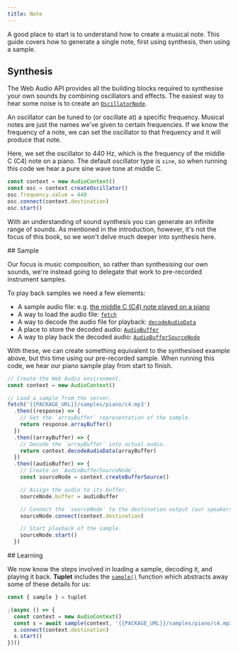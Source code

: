 ```yaml
---
title: Note
---
```


A good place to start is to understand how to create a musical note. This guide
covers how to generate a single note, first using synthesis, then using a
sample.

## Synthesis

The Web Audio API provides all the building blocks required to synthesise your
own sounds by combining oscillators and effects. The easiest way to hear some
noise is to create an
[`OscillatorNode`](https://developer.mozilla.org/en-US/docs/Web/API/OscillatorNode).

An oscillator can be tuned to (or oscillate at) a specific frequency. Musical
notes are just the names we've given to certain frequencies. If we know the
frequency of a note, we can set the oscillator to that frequency and it will
produce that note.

Here, we set the oscillator to 440 Hz, which is the frequency of the middle C
(C4) note on a piano. The default oscillator type is `sine`, so when running
this code we hear a pure sine wave tone at middle C.

```js
const context = new AudioContext()
const osc = context.createOscillator()
osc.frequency.value = 440
osc.connect(context.destination)
osc.start()
```

With an understanding of sound synthesis you can generate an infinite range of
sounds. As mentioned in the introduction, however, it's not the focus of this
book, so we won't delve much deeper into synthesis here.

## Sample

Our focus is music composition, so rather than synthesising our own sounds,
we're instead going to delegate that work to pre-recorded instrument samples.

To play back samples we need a few elements:

- A sample audio file: e.g.
  [the middle C (C4) note played on a piano](https://unpkg.com/@meleyal/tuplet/samples/piano/c4.mp3)
- A way to load the audio file:
  [`fetch`](https://developer.mozilla.org/en-US/docs/Web/API/Fetch_API)
- A way to decode the audio file for playback:
  [`decodeAudioData`](https://developer.mozilla.org/en-US/docs/Web/API/BaseAudioContext/decodeAudioData)
- A place to store the decoded audio:
  [`AudioBuffer`](https://developer.mozilla.org/en-US/docs/Web/API/AudioBuffer)
- A way to play back the decoded audio:
  [`AudioBufferSourceNode`](https://developer.mozilla.org/en-US/docs/Web/API/AudioBufferSourceNode)

With these, we can create something equivalent to the synthesised example above,
but this time using our pre-recorded sample. When running this code, we hear our
piano sample play from start to finish.

```js
// Create the Web Audio environment.
const context = new AudioContext()

// Load a sample from the server.
fetch('{{PACKAGE_URL}}/samples/piano/c4.mp3')
  .then((response) => {
    // Get the `arrayBuffer` representation of the sample.
    return response.arrayBuffer()
  })
  .then((arrayBuffer) => {
    // Decode the `arrayBuffer` into actual audio.
    return context.decodeAudioData(arrayBuffer)
  })
  .then((audioBuffer) => {
    // Create an `AudioBufferSourceNode`.
    const sourceNode = context.createBufferSource()

    // Assign the audio to its buffer.
    sourceNode.buffer = audioBuffer

    // Connect the `sourceNode` to the destination output (our speakers).
    sourceNode.connect(context.destination)

    // Start playback of the sample.
    sourceNode.start()
  })
```

## Learning

We now know the steps involved in loading a sample, decoding it, and playing it
back. **Tuplet** includes the [`sample()`](api/index.md#sample) function which
abstracts away some of these details for us:

```js
const { sample } = tuplet

;(async () => {
  const context = new AudioContext()
  const s = await sample(context, '{{PACKAGE_URL}}/samples/piano/c4.mp3')
  s.connect(context.destination)
  s.start()
})()
```

